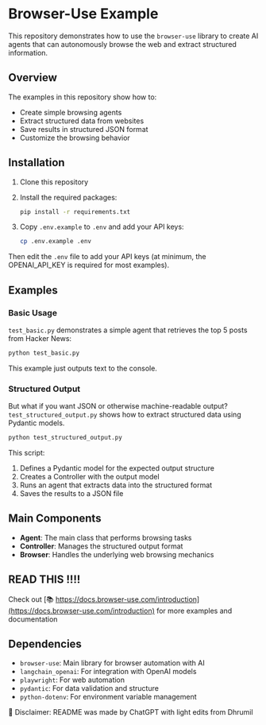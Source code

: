 # Browser-Use Example

This repository demonstrates how to use the `browser-use` library to create AI agents that can autonomously browse the web and extract structured information.

## Overview

The examples in this repository show how to:
- Create simple browsing agents
- Extract structured data from websites
- Save results in structured JSON format
- Customize the browsing behavior

## Installation

1. Clone this repository
2. Install the required packages:

   ```bash
   pip install -r requirements.txt
   ```

3. Copy `.env.example` to `.env` and add your API keys:

   ```bash
   cp .env.example .env
   ```

Then edit the `.env` file to add your API keys (at minimum, the OPENAI_API_KEY is required for most examples).

## Examples

### Basic Usage

`test_basic.py` demonstrates a simple agent that retrieves the top 5 posts from Hacker News:

```bash
python test_basic.py
```

This example just outputs text to the console.

### Structured Output

But what if you want JSON or otherwise machine-readable output? `test_structured_output.py` shows how to extract structured data using Pydantic models.

```bash
python test_structured_output.py
```

This script:
1. Defines a Pydantic model for the expected output structure
2. Creates a Controller with the output model
3. Runs an agent that extracts data into the structured format
4. Saves the results to a JSON file

## Main Components

- **Agent**: The main class that performs browsing tasks
- **Controller**: Manages the structured output format
- **Browser**: Handles the underlying web browsing mechanics

## READ THIS !!!!
Check out [📚 https://docs.browser-use.com/introduction](https://docs.browser-use.com/introduction) for more examples and documentation

## Dependencies

- `browser-use`: Main library for browser automation with AI
- `langchain_openai`: For integration with OpenAI models
- `playwright`: For web automation
- `pydantic`: For data validation and structure
- `python-dotenv`: For environment variable management


🤖 Disclaimer: README was made by ChatGPT with light edits from Dhrumil
